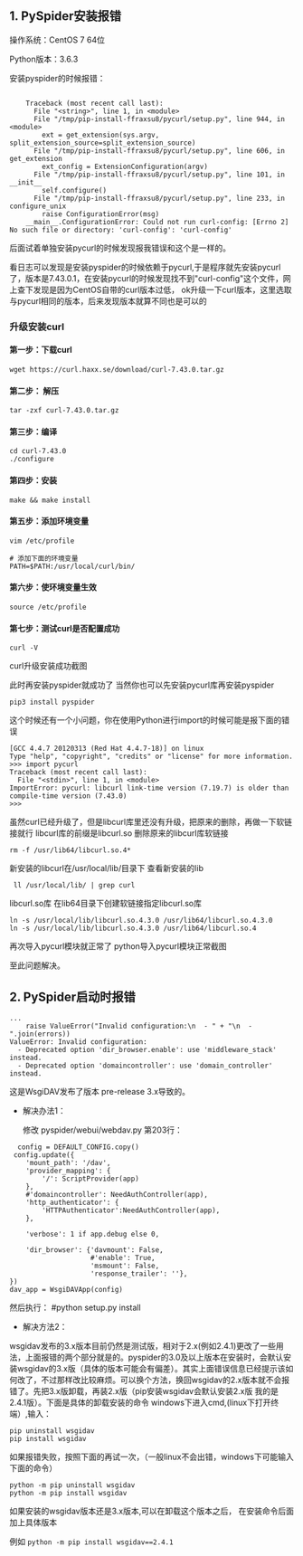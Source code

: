 ## 1. PySpider安装报错

操作系统：CentOS 7 64位

Python版本：3.6.3

安装pyspider的时候报错：
```
 
    Traceback (most recent call last):
      File "<string>", line 1, in <module>
      File "/tmp/pip-install-ffraxsu8/pycurl/setup.py", line 944, in <module>
        ext = get_extension(sys.argv, split_extension_source=split_extension_source)
      File "/tmp/pip-install-ffraxsu8/pycurl/setup.py", line 606, in get_extension
        ext_config = ExtensionConfiguration(argv)
      File "/tmp/pip-install-ffraxsu8/pycurl/setup.py", line 101, in __init__
        self.configure()
      File "/tmp/pip-install-ffraxsu8/pycurl/setup.py", line 233, in configure_unix
        raise ConfigurationError(msg)
    __main__.ConfigurationError: Could not run curl-config: [Errno 2] No such file or directory: 'curl-config': 'curl-config'
```

后面试着单独安装pycurl的时候发现报我错误和这个是一样的。

看日志可以发现是安装pyspider的时候依赖于pycurl,于是程序就先安装pycurl了，版本是7.43.0.1，在安装pycurl的时候发现找不到"curl-config"这个文件，网上查下发现是因为CentOS自带的curl版本过低，
ok升级一下curl版本，这里选取与pycurl相同的版本，后来发现版本就算不同也是可以的

### 升级安装curl
#### 第一步：下载curl
```
wget https://curl.haxx.se/download/curl-7.43.0.tar.gz
```

#### 第二步： 解压
```
tar -zxf curl-7.43.0.tar.gz
```

#### 第三步：编译
```
cd curl-7.43.0
./configure
```

#### 第四步：安装
```
make && make install
```

#### 第五步：添加环境变量
```
vim /etc/profile 
```
```
# 添加下面的环境变量
PATH=$PATH:/usr/local/curl/bin/
```

#### 第六步：使环境变量生效
```
source /etc/profile
```

#### 第七步：测试curl是否配置成功
```
curl -V
```

curl升级安装成功截图

此时再安装pyspider就成功了
当然你也可以先安装pycurl库再安装pyspider
```
pip3 install pyspider
```

这个时候还有一个小问题，你在使用Python进行import的时候可能是报下面的错误
```
[GCC 4.4.7 20120313 (Red Hat 4.4.7-18)] on linux
Type "help", "copyright", "credits" or "license" for more information.
>>> import pycurl
Traceback (most recent call last):
  File "<stdin>", line 1, in <module>
ImportError: pycurl: libcurl link-time version (7.19.7) is older than compile-time version (7.43.0)
>>>
```

虽然curl已经升级了，但是libcurl库里还没有升级，把原来的删除，再做一下软链接就行
libcurl库的前缀是libcurl.so
删除原来的libcurl库软链接
```
rm -f /usr/lib64/libcurl.so.4*
```

新安装的libcurl在/usr/local/lib/目录下
查看新安装的lib
```
 ll /usr/local/lib/ | grep curl
```

libcurl.so库
在lib64目录下创建软链接指定libcurl.so库
```
ln -s /usr/local/lib/libcurl.so.4.3.0 /usr/lib64/libcurl.so.4.3.0
ln -s /usr/local/lib/libcurl.so.4.3.0 /usr/lib64/libcurl.so.4
```
 
再次导入pycurl模块就正常了
python导入pycurl模块正常截图

至此问题解决。



## 2. PySpider启动时报错
```
...
    raise ValueError("Invalid configuration:\n  - " + "\n  - ".join(errors))
ValueError: Invalid configuration:
  - Deprecated option 'dir_browser.enable': use 'middleware_stack' instead.
  - Deprecated option 'domaincontroller': use 'domain_controller' instead.
```
  这是WsgiDAV发布了版本 pre-release 3.x导致的。
  
* 解决办法1：
  
  修改 pyspider/webui/webdav.py 第203行：
```
  config = DEFAULT_CONFIG.copy()
 config.update({
    'mount_path': '/dav',
    'provider_mapping': {
        '/': ScriptProvider(app)
    },
    #'domaincontroller': NeedAuthController(app),
    'http_authenticator': {
        'HTTPAuthenticator':NeedAuthController(app),
    },
    
    'verbose': 1 if app.debug else 0,
    
    'dir_browser': {'davmount': False,
                    #'enable': True,
                    'msmount': False,
                    'response_trailer': ''},
})
dav_app = WsgiDAVApp(config)
```

然后执行：
#python setup.py install

* 解决方法2：

wsgidav发布的3.x版本目前仍然是测试版，相对于2.x(例如2.4.1)更改了一些用法，上面报错的两个部分就是的。pyspider的3.0及以上版本在安装时，会默认安装wsgidav的3.x版（具体的版本可能会有偏差）。其实上面错误信息已经提示该如何改了，不过那样改比较麻烦。可以换个方法，换回wsgidav的2.x版本就不会报错了。先把3.x版卸载，再装2.x版（pip安装wsgidav会默认安装2.x版  我的是2.4.1版）。下面是具体的卸载安装的命令
windows下进入cmd,(linux下打开终端）,输入： 
```
pip uninstall wsgidav  
pip install wsgidav
```
如果报错失败，按照下面的再试一次，（一般linux不会出错，windows下可能输入下面的命令）
 ```
 python -m pip uninstall wsgidav
python -m pip install wsgidav
 ```
如果安装的wsgidav版本还是3.x版本,可以在卸载这个版本之后， 在安装命令后面加上具体版本

例如  `python -m pip install wsgidav==2.4.1`
